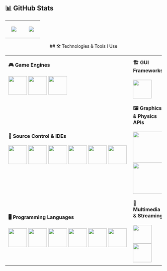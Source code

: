 ## 📊 GitHub Stats

<div align="center">

<table width="100%">
  <tr>
    <td align="center" style="padding: 20px;">
      <img src="https://github-readme-stats.vercel.app/api/top-langs?username=realdcoutinho&show_icons=true&theme=graywhite&layout=donut" />
    </td>
    <td align="center" style="padding: 20px;">
      <img src="https://github-readme-streak-stats.herokuapp.com/?user=realdcoutinho&show_icons=true&theme=graywhite&layout=donut" />
    </td>
  </tr>
</table>
## 🛠️ Technologies & Tools I Use

<div align="center">

<table width="100%">
  <tr>
    <td width="65%" valign="center" style="padding: 10px;">
      <strong>🎮 Game Engines</strong><br><br>
      <a href="https://unity.com/"><img src="https://raw.githubusercontent.com/marwin1991/profile-technology-icons/refs/heads/main/icons/unity.png" width="60" /></a>
      <a href="https://www.unrealengine.com/"><img src="https://raw.githubusercontent.com/marwin1991/profile-technology-icons/refs/heads/main/icons/unreal_engine.png" width="60" /></a>
      <a href="https://github.com/realdcoutinho/Novara-Engine"><img src="https://github.com/user-attachments/assets/540ffb76-5b15-49e3-89c7-0c1442afc38e" width="60" /></a>
    </td>
    <td valign="center" style="padding: 10px;">
      <strong>🏗️ GUI Frameworks</strong><br><br>
      <a href="https://www.qt.io/"><img src="https://raw.githubusercontent.com/marwin1991/profile-technology-icons/refs/heads/main/icons/qt.png" width="60" /></a>
    </td>
  </tr>
  <tr>
    <td valign="center" style="padding: 10px;">
      <strong>🔧 Source Control & IDEs</strong><br><br>
      <div style="white-space: nowrap;">
        <a href="https://git-scm.com/"><img src="https://raw.githubusercontent.com/marwin1991/profile-technology-icons/refs/heads/main/icons/git.png" width="60" /></a>
        <a href="https://github.com/"><img src="https://raw.githubusercontent.com/marwin1991/profile-technology-icons/refs/heads/main/icons/github.png" width="60" /></a>
        <a href="https://www.perforce.com/"><img src="https://avatars.githubusercontent.com/u/29477654?s=400&v=4" width="60" /></a>
        <a href="https://visualstudio.microsoft.com/"><img src="https://upload.wikimedia.org/wikipedia/commons/2/2c/Visual_Studio_Icon_2022.svg" width="60" /></a>
        <a href="https://www.jetbrains.com/rider/"><img src="https://www.jetbrains.com/guide/assets/logo-135a4cec.png" width="60" /></a>
        <a href="https://www.jetbrains.com/clion/"><img src="https://encrypted-tbn0.gstatic.com/images?q=tbn:ANd9GcSaka7lSSotMEKd0YG8hwLJmCa1Ic2BwCLnVw&s" width="60" /></a>
      </div>
    </td>
    <td valign="top" style="padding: 10px;">
      <strong>🖼️ Graphics & Physics APIs</strong><br><br>
      <a href="https://learn.microsoft.com/en-us/windows/win32/direct3d12/directx-graphics"><img src="https://encrypted-tbn0.gstatic.com/images?q=tbn:ANd9GcSsHJzf9XEzCUb-_1WtG9iLqAd1WzLD8p8mkw&s" width="100" /></a>
      <a href="https://developer.nvidia.com/physx-sdk"><img src="https://developer-blogs.nvidia.com/wp-content/uploads/2018/12/PhysX.png" width="100" /></a>
    </td>
  </tr>
  <tr>
    <td width="50%" valign="center" style="padding: 10px;">
      <strong>🖥️ Programming Languages</strong><br><br>
      <a href="https://isocpp.org/"><img src="https://raw.githubusercontent.com/marwin1991/profile-technology-icons/refs/heads/main/icons/c++.png" width="60" /></a>
      <a href="https://learn.microsoft.com/en-us/dotnet/csharp/"><img src="https://raw.githubusercontent.com/marwin1991/profile-technology-icons/refs/heads/main/icons/c%23.png" width="60" /></a>
      <a href="https://learn.microsoft.com/en-us/windows/win32/direct3dhlsl/dx-graphics-hlsl"><img src="https://devblogs.microsoft.com/directx/wp-content/uploads/sites/42/2022/10/MicrosoftTeams-image.jpg" width="60" /></a>
      <a href="https://www.python.org/"><img src="https://raw.githubusercontent.com/marwin1991/profile-technology-icons/refs/heads/main/icons/python.png" width="60" /></a>
      <a href="https://help.autodesk.com/view/MAYAUL/2025/ENU/?guid=GUID-60178D44-9990-45B4-8B43-9429D54DF70E"><img src="https://sator-imaging.gallerycdn.vsassets.io/extensions/sator-imaging/mel/0.1.2/1515967356068/Microsoft.VisualStudio.Services.Icons.Default" width="60" /></a>
      <a href="https://cmake.org/"><img src="https://upload.wikimedia.org/wikipedia/commons/thumb/1/13/Cmake.svg/1200px-Cmake.svg.png" width="60" /></a>
    </td>
    <td valign="center" style="padding: 10px;">
      <strong>🎥 Multimedia & Streaming</strong><br><br>
      <a href="https://gstreamer.freedesktop.org/"><img src="https://avatars.githubusercontent.com/u/14967102?s=200&v=4" width="60" /></a>
      <a href="https://ndi.video/"><img src="https://www.vset3d.com/wp-content/uploads/2023/01/cropped-NDI-ICON-LAUNCHER-2.png" width="60" /></a>
    </td>
  </tr>
</table>

</div>
